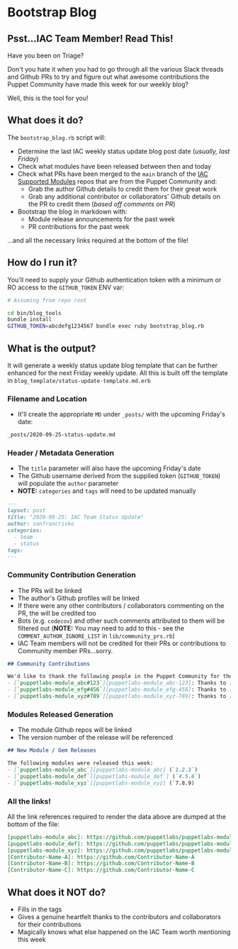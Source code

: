 # Bootstrap Blog

## Psst...IAC Team Member! Read This!

Have you been on Triage?

Don't you hate it when you had to go through all the various Slack threads and Github PRs to try and figure out what awesome contributions the Puppet Community have made this week for our weekly blog?

Well, this is the tool for you!

## What does it do?

The `bootstrap_blog.rb` script will:

- Determine the last IAC weekly status update blog post date (_usually, last Friday_)
- Check what modules have been released between then and today
- Check what PRs have been merged to the `main` branch of the  [IAC Supported Modules][iac-supported-modules] repos that are from the Puppet Community and:
  - Grab the author Github details to credit them for their great work
  - Grab any additional contributor or collaborators' Github details on the PR to credit them (_based off comments on PR_)
- Bootstrap the blog in markdown with:
  - Module release announcements for the past week
  - PR contributions for the past week

...and all the necessary links required at the bottom of the file!

## How do I run it?

You'll need to supply your Github authentication token with a minimum or RO access to the `GITHUB_TOKEN` ENV var:

```bash
# Assuming from repo root

cd bin/blog_tools
bundle install
GITHUB_TOKEN=abcdefg1234567 bundle exec ruby bootstrap_blog.rb
```

## What is the output?

It will generate a weekly status update blog template that can be further enhanced for the next Friday weekly update.
All this is built off the template in `blog_template/status-update-template.md.erb`

### Filename and Location

- It'll create the appropriate `MD` under `_posts/` with the upcoming Friday's date:

```bash
_posts/2020-09-25-status-update.md
```

### Header / Metadata Generation

- The `title` parameter will also have the upcoming Friday's date
- The Github username derived from the supplied token (`GITHUB_TOKEN`) will populate the `author` parameter
- **NOTE:** `categories` and `tags` will need to be updated manually

```md
---
layout: post
title: "2020-09-25: IAC Team Status Update"
author: sanfrancrisko
categories:
  - team
  - status
tags:
---
```

### Community Contribution Generation

- The PRs will be linked
- The author's Github profiles will be linked
- If there were any other contributors / collaborators commenting on the PR, the will be credited too
- Bots (e.g. `codecov`) and other such comments attributed to them will be filtered out (**NOTE:** You may need to add to this - see the `COMMENT_AUTHOR_IGNORE_LIST` in `lib/community_prs.rb`)
- IAC Team members will not be credited for their PRs or contributions to Community member PRs...sorry. 

```md
## Community Contributions

We'd like to thank the following people in the Puppet Community for their contributions over this past week:
- [`puppetlabs-module_abc#123`][puppetlabs-module_abc-123]: Thanks to [Contributor-Name-A][Contributor-Name-A]
- [`puppetlabs-module_efg#456`][puppetlabs-module_efg-456]: Thanks to [Contributor-Name-B][Contributor-Name-B]
- [`puppetlabs-module_xyz#789`][puppetlabs-module_xyz-789]: Thanks to [Contributor-Name-C][Contributor-Name-C] and the following people who helped get it over the line ([Contributor-Name-D][Contributor-Name-D])
```

### Modules Released Generation

- The module Github repos will be linked
- The version number of the release will be referenced

```md
## New Module / Gem Releases

The following modules were released this week:
- [`puppetlabs-module_abc`][puppetlabs-module_abc] (`1.2.3`)
- [`puppetlabs-module_def`][puppetlabs-module_def`] (`4.5.6`)
- [`puppetlabs-module_xyz`][puppetlabs-module_xyz] (`7.8.9)
```

### All the links!

All the link references required to render the data above are dumped at the bottom of the file:

```md
[puppetlabs-module_abc]: https://github.com/puppetlabs/puppetlabs-module_abc
[puppetlabs-module_def]: https://github.com/puppetlabs/puppetlabs-module_def
[puppetlabs-module_xyz]: https://github.com/puppetlabs/puppetlabs-module_xyz
[Contributor-Name-A]: https://github.com/Contributor-Name-A
[Contributor-Name-B]: https://github.com/Contributor-Name-B
[Contributor-Name-C]: https://github.com/Contributor-Name-C
```

## What does it **NOT** do?

- Fills in the tags
- Gives a genuine heartfelt thanks to the contributors and collaborators for their contributions
- Magically knows what else happened on the IAC Team worth mentioning this week

[iac-supported-modules]: https://puppetlabs.github.io/iac/modules/
